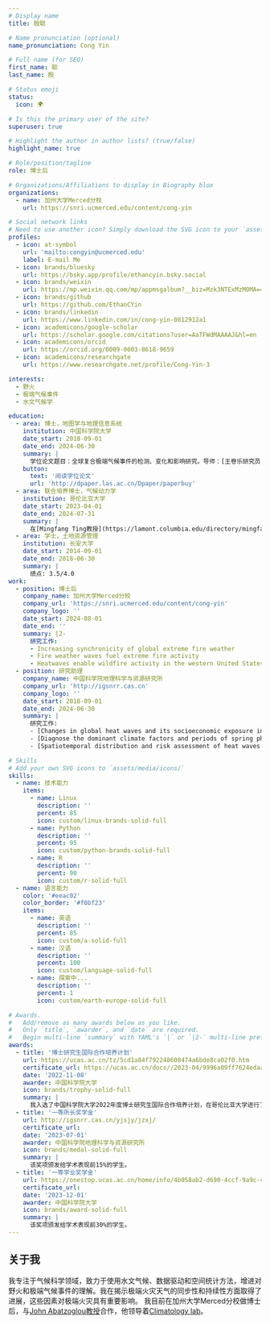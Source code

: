 ```yaml
---
# Display name
title: 殷聪

# Name pronunciation (optional)
name_pronunciation: Cong Yin

# Full name (for SEO)
first_name: 聪
last_name: 殷

# Status emoji
status:
  icon: 🌍

# Is this the primary user of the site?
superuser: true

# Highlight the author in author lists? (true/false)
highlight_name: true

# Role/position/tagline
role: 博士后

# Organizations/Affiliations to display in Biography blox
organizations:
  - name: 加州大学Merced分校
    url: https://snri.ucmerced.edu/content/cong-yin

# Social network links
# Need to use another icon? Simply download the SVG icon to your `assets/media/icons/` folder.
profiles:
  - icon: at-symbol
    url: 'mailto:congyin@ucmerced.edu'
    label: E-mail Me
  - icon: brands/bluesky
    url: https://bsky.app/profile/ethancyin.bsky.social
  - icon: brands/weixin
    url: https://mp.weixin.qq.com/mp/appmsgalbum?__biz=Mzk3NTExMzM0MA==&action=getalbum&album_id=3910201765521752070#wechat_redirect
  - icon: brands/github
    url: https://github.com/EthanCYin
  - icon: brands/linkedin
    url: https://www.linkedin.com/in/cong-yin-0812912a1
  - icon: academicons/google-scholar
    url: https://scholar.google.com/citations?user=AaTFWdMAAAAJ&hl=en
  - icon: academicons/orcid
    url: https://orcid.org/0009-0003-8618-9659
  - icon: academicons/researchgate
    url: https://www.researchgate.net/profile/Cong-Yin-3

interests:
  - 野火
  - 极端气候事件
  - 水文气候学

education:
  - area: 博士，地图学与地理信息系统
    institution: 中国科学院大学
    date_start: 2018-09-01
    date_end: 2024-06-30
    summary: |
      学位论文题目：全球复合极端气候事件的检测、变化和影响研究。导师：[王卷乐研究员](https://igsnrr.cas.cn/sourcedb/zw/zjrck/kygg/xxxt/200908/t20090819_2421129.html)。
    button:
      text: '阅读学位论文'
      url: 'http://dpaper.las.ac.cn/Dpaper/paperbuy'
  - area: 联合培养博士，气候动力学
    institution: 哥伦比亚大学
    date_start: 2023-04-01
    date_end: 2024-07-31
    summary: |
      在[Mingfang Ting教授](https://lamont.columbia.edu/directory/mingfang-ting)和[Kai Kornhuber博士](https://iiasa.ac.at/staff/kai-kornhuber)的指导下发表论文：[CETD, a global compound events detection and visualisation toolbox and dataset](https://doi.org/10.1038/s41597-025-04530-x)。
  - area: 学士，土地资源管理
    institution: 长安大学
    date_start: 2014-09-01
    date_end: 2018-06-30
    summary: |
      绩点: 3.5/4.0
work:
  - position: 博士后
    company_name: 加州大学Merced分校
    company_url: 'https://snri.ucmerced.edu/content/cong-yin'
    company_logo: ''
    date_start: 2024-08-01
    date_end: ''
    summary: |2-
      研究工作:
      - Increasing synchronicity of global extreme fire weather
      - Fire weather waves fuel extreme fire activity
      - Heatwaves enable wildfire activity in the western United States
  - position: 研究助理
    company_name: 中国科学院地理科学与资源研究所
    company_url: 'http://igsnrr.cas.cn'
    company_logo: ''
    date_start: 2018-09-01
    date_end: 2024-06-30
    summary: |
      研究工作:
      - [Changes in global heat waves and its socioeconomic exposure in a warmer future](https://doi.org/10.1016/j.crm.2022.100459)
      - [Diagnose the dominant climate factors and periods of spring phenology in Qinling Mountains, China](https://doi.org/10.1016/j.ecolind.2021.108211)
      - [Spatiotemporal distribution and risk assessment of heat waves based on apparent temperature in the one belt and one road region](https://doi.org/10.3390/rs12071174)

# Skills
# Add your own SVG icons to `assets/media/icons/`
skills:
  - name: 技术能力
    items:
      - name: Linux
        description: ''
        percent: 85
        icon: custom/linux-brands-solid-full
      - name: Python
        description: ''
        percent: 95
        icon: custom/python-brands-solid-full
      - name: R
        description: ''
        percent: 90
        icon: custom/r-solid-full
  - name: 语言能力
    color: '#eeac02'
    color_border: '#f0bf23'
    items:
      - name: 英语
        description: ''
        percent: 85
        icon: custom/a-solid-full
      - name: 汉语
        description: ''
        percent: 100
        icon: custom/language-solid-full
      - name: 探索中...
        description: ''
        percent: 1
        icon: custom/earth-europe-solid-full

# Awards.
#   Add/remove as many awards below as you like.
#   Only `title`, `awarder`, and `date` are required.
#   Begin multi-line `summary` with YAML's `|` or `|2-` multi-line prefix and indent 2 spaces below.
awards:
  - title: '博士研究生国际合作培养计划'
    url: https://ucas.ac.cn/tz/5cd1a84f792248608474a6bde8ca02f0.htm
    certificate_url: https://ucas.ac.cn/docs//2023-04/9996a09ff7624edaadf98bd72fbf6a6e.pdf
    date: '2022-11-08'
    awarder: 中国科学院大学
    icon: brands/trophy-solid-full
    summary: |
      我入选了中国科学院大学2022年度博士研究生国际合作培养计划，在哥伦比亚大学进行了为期14个月（2023年4月至2024年7月）的联合培养。期间，我在Mingfang Ting教授和Kai Kornhuber博士的指导下开展工作。这使我有机会向气候科学领域的顶尖学者学习，并开展合作。
  - title: '一等所长奖学金'
    url: http://igsnrr.cas.cn/yjsjy/jzxj/
    certificate_url: 
    date: '2023-07-01'
    awarder: 中国科学院地理科学与资源研究所
    icon: brands/medal-solid-full
    summary: |
      该奖项颁发给学术表现前15%的学生。
  - title: '一等学业奖学金'
    url: https://onestop.ucas.ac.cn/home/info/4b058ab2-d690-4ccf-9a9c-4ec481c39749/1
    certificate_url: 
    date: '2023-12-01'
    awarder: 中国科学院大学
    icon: brands/award-solid-full
    summary: |
      该奖项颁发给学术表现前30%的学生。
---
```


## 关于我

我专注于气候科学领域，致力于使用水文气候、数据驱动和空间统计方法，增进对野火和极端气候事件的理解。我在揭示极端火灾天气的同步性和持续性方面取得了进展，这些因素对极端火灾具有重要影响。
我目前在加州大学Merced分校做博士后，与[John Abatzoglou教授](https://engineering.ucmerced.edu/content/john-abatzoglou)合作，他领导着[Climatology lab](https://www.climatologylab.org)。